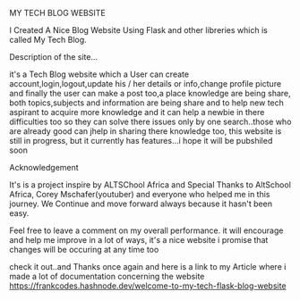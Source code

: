  MY TECH BLOG WEBSITE
 
I Created A Nice Blog Website Using Flask and other libreries which is called  My Tech Blog.
 
Description of the site...
 
it's a Tech Blog website which a User can create account,login,logout,update his / her details or info,change profile picture and finally the user can make a post too,a place knowledge are being share, both topics,subjects and information are being share and to help new tech aspirant to acquire more knowledge and it can help a newbie in there difficulties too so they can solve there issues only by one search..those who are already good can jhelp in sharing there knowledge too, this website is still in progress, but it currently has features...i hope it will be pubshiled soon

Acknowledgement

It's is a project inspire by ALTSChool Africa and Special Thanks to AltSchool Africa, Corey Mschafer(youtuber) and everyone who helped me in this journey. We Continue and move forward always because it hasn't been easy.

Feel free to leave a comment on my overall performance. it will encourage and help me improve in a lot of ways, it's a nice website i promise that changes will be occuring at any time too 

check it out..and Thanks once again and here is a link to my Article where i made a lot of documentation concerning the website https://frankcodes.hashnode.dev/welcome-to-my-tech-flask-blog-website
